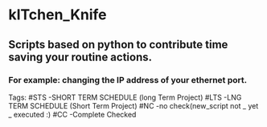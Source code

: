 # kITchen_Knife


## Scripts based on python to contribute time saving your routine actions. 
### For example: changing the IP address of your ethernet port.
Tags: 
#STS  -SHORT TERM SCHEDULE    (long Term Project)
#LTS  -LNG TERM SCHEDULE      (Short Term Project)
#NC   -no check(new_script  not _ yet _ executed :)
#CC   -Complete Checked
